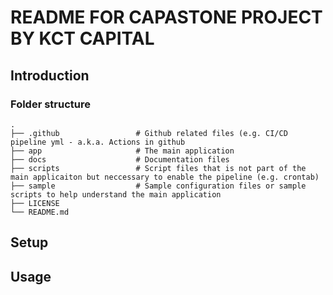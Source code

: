 # README FOR CAPASTONE PROJECT BY KCT CAPITAL

## Introduction

### Folder structure

    .
    ├── .github                 # Github related files (e.g. CI/CD pipeline yml - a.k.a. Actions in github 
    ├── app                     # The main application
    ├── docs                    # Documentation files
    ├── scripts                 # Script files that is not part of the main applicaiton but neccessary to enable the pipeline (e.g. crontab)
    ├── sample                  # Sample configuration files or sample scripts to help understand the main application
    ├── LICENSE
    └── README.md

## Setup

## Usage
